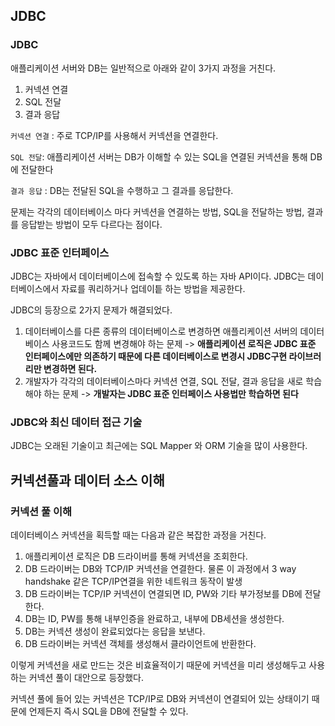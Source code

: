 ## JDBC

### JDBC
애플리케이션 서버와 DB는 일반적으로 아래와 같이 3가지 과정을 거친다.
1. 커넥션 연결
2. SQL 전달
3. 결과 응답

`커넥션 연결` : 주로 TCP/IP를 사용해서 커넥션을 연결한다.

`SQL 전달`: 애플리케이션 서버는 DB가 이해할 수 있는 SQL을 연결된 커넥션을 통해 DB에 전달한다

`결과 응답` : DB는 전달된 SQL을 수행하고 그 결과를 응답한다.

문제는 각각의 데이터베이스 마다 커넥션을 연결하는 방법, SQL을 전달하는 방법, 결과를 응답받는 방법이 모두 다르다는 점이다.

### JDBC 표준 인터페이스
JDBC는 자바에서 데이터베이스에 접속할 수 있도록 하는 자바 API이다. 
JDBC는 데이터베이스에서 자료를 쿼리하거나 업데이틑 하는 방법을 제공한다.

JDBC의 등장으로 2가지 문제가 해결되었다.
1. 데이터베이스를 다른 종류의 데이터베이스로 변경하면 애플리케이션 서버의 데이터베이스 사용코드도 함께 변경해야 하는 문제
   -> **애플리케이션 로직은 JDBC 표준 인터페이스에만 의존하기 때문에 다른 데이터베이스로 변경시 JDBC구현 라이브러리만 변경하면 된다.**
2. 개발자가 각각의 데이터베이스마다 커넥션 연결, SQL 전달, 결과 응답을 새로 학습해야 하는 문제
   -> **개발자는 JDBC 표준 인터페이스 사용법만 학습하면 된다**

### JDBC와 최신 데이터 접근 기술
JDBC는 오래된 기술이고 최근에는 SQL Mapper 와 ORM 기술을 많이 사용한다.


## 커넥션풀과 데이터 소스 이해

### 커넥션 풀 이해
데이터베이스 커넥션을 획득할 때는 다음과 같은 복잡한 과정을 거친다.
1. 애플리케이션 로직은 DB 드라이버를 통해 커넥션을 조회한다.
2. DB 드라이버는 DB와 TCP/IP 커넥션을 연결한다. 물론 이 과정에서 3 way handshake 같은 TCP/IP연결을 위한 네트워크 동작이 발생
3. DB 드라이버는 TCP/IP 커넥션이 연결되면 ID, PW와 기타 부가정보를 DB에 전달한다.
4. DB는 ID, PW를 통해 내부인증을 완료하고, 내부에 DB세션을 생성한다.
5. DB는 커넥션 생성이 완료되었다는 응답을 보낸다.
6. DB 드라이버는 커넥션 객체를 생성해서 클라이언트에 반환한다.

이렇게 커넥션을 새로 만드는 것은 비효율적이기 때문에 커넥션을 미리 생성해두고 사용하는 커넥션 풀이 대안으로 등장했다.

커넥션 풀에 들어 있는 커넥션은 TCP/IP로 DB와 커넥션이 연결되어 있는 상태이기 때문에 언제든지 즉시 SQL을
DB에 전달할 수 있다.


